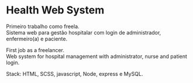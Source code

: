 # Health Web System

Primeiro trabalho como freela.  
Sistema web para gestão hospitalar com login de administrador, enfermeiro(a) e paciente.  
  
First job as a freelancer.  
Web system for hospital management with administrator, nurse and patient login.  

  
Stack: HTML, SCSS, javascript, Node, express e MySQL.
